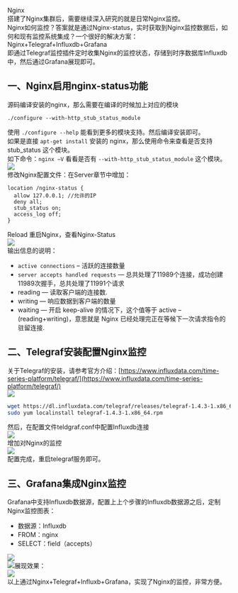 Nginx<br />搭建了Nginx集群后，需要继续深入研究的就是日常Nginx监控。<br />Nginx如何监控？答案就是通过Nginx-status，实时获取到Nginx监控数据后，如何和现有监控系统集成？一个很好的解决方案：Nginx+Telegraf+Influxdb+Grafana<br />即通过Telegraf监控插件定时收集Nginx的监控状态，存储到时序数据库Influxdb中，然后通过Grafana展现即可。
<a name="jQJ4p"></a>
## 一、Nginx启用nginx-status功能
源码编译安装的nginx，那么需要在编译的时候加上对应的模块
```nginx
./configure --with-http_stub_status_module
```
使用 `./configure --help` 能看到更多的模块支持。然后编译安装即可。<br />如果是直接 `apt-get install` 安装的 nginx，那么使用命令来查看是否支持 stub_status 这个模块。<br />如下命令：`nginx –V` 看看是否有 `--with-http_stub_status_module` 这个模块。<br />![](https://cdn.nlark.com/yuque/0/2022/png/396745/1647522957527-620e566c-1ee9-4ffa-bcc9-1ba0029a9813.png#clientId=ue59c94f1-5ee8-4&from=paste&id=u5838b1fa&originHeight=166&originWidth=559&originalType=url&ratio=1&rotation=0&showTitle=false&status=done&style=none&taskId=u626cef74-421d-4110-a313-d219b7e2027&title=)<br />修改Nginx配置文件：在Server章节中增加：
```nginx
location /nginx-status {
  allow 127.0.0.1; //允许的IP
  deny all;
  stub_status on;
  access_log off;
}
```
Reload 重启Nginx，查看Nginx-Status<br />![](https://cdn.nlark.com/yuque/0/2022/png/396745/1647522956447-94e27c98-39ec-4ada-aa7f-ab72bb92a623.png#clientId=ue59c94f1-5ee8-4&from=paste&id=uf2150285&originHeight=85&originWidth=526&originalType=url&ratio=1&rotation=0&showTitle=false&status=done&style=none&taskId=ue7d2f241-bdba-44b4-a2b9-d4ae5b3d249&title=)<br />输出信息的说明：

- `active connections` – 活跃的连接数量
- `server accepts handled requests` — 总共处理了11989个连接，成功创建11989次握手，总共处理了11991个请求
- reading — 读取客户端的连接数.
- writing — 响应数据到客户端的数量
- waiting — 开启 keep-alive 的情况下，这个值等于 active – (reading+writing)，意思就是 Nginx 已经处理完正在等候下一次请求指令的驻留连接.
<a name="IddYo"></a>
## 二、Telegraf安装配置Nginx监控
关于Telegraf的安装，请参考官方介绍：[https://www.influxdata.com/time-series-platform/telegraf/](https://www.influxdata.com/time-series-platform/telegraf/)<br />![](https://cdn.nlark.com/yuque/0/2022/png/396745/1647522956442-820569bb-d1e8-4e86-9d2d-bf262210bd81.png#clientId=ue59c94f1-5ee8-4&from=paste&id=uffb3826f&originHeight=240&originWidth=985&originalType=url&ratio=1&rotation=0&showTitle=false&status=done&style=shadow&taskId=u478589c7-e440-4131-b500-933d4ec37cb&title=)
```bash
wget https://dl.influxdata.com/telegraf/releases/telegraf-1.4.3-1.x86_64.rpm
sudo yum localinstall telegraf-1.4.3-1.x86_64.rpm
```
然后，在配置文件teldgraf.conf中配置Influxdb连接<br />![](https://cdn.nlark.com/yuque/0/2022/png/396745/1647522956540-0e8eb612-f71d-4771-8e0f-2bc0452a6d23.png#clientId=ue59c94f1-5ee8-4&from=paste&id=u1c55e74c&originHeight=292&originWidth=619&originalType=url&ratio=1&rotation=0&showTitle=false&status=done&style=none&taskId=ud044c349-d4f1-44e1-86b2-35fa9f5f9e7&title=)<br />增加对Nginx的监控<br />![](https://cdn.nlark.com/yuque/0/2022/png/396745/1647522956393-f14361fa-4623-4749-bf1c-32be95870b2d.png#clientId=ue59c94f1-5ee8-4&from=paste&id=u7105b57b&originHeight=671&originWidth=689&originalType=url&ratio=1&rotation=0&showTitle=false&status=done&style=none&taskId=ue39fe86a-607e-4701-9fb1-21907884ccd&title=)<br />配置完成，重启telegraf服务即可。
<a name="USPk6"></a>
## 三、Grafana集成Nginx监控
Grafana中支持Influxdb数据源，配置上上个步骤的Influxdb数据源之后，定制Nginx监控图表：

- 数据源：Influxdb
- FROM：nginx
- SELECT：field（accepts）

![](https://cdn.nlark.com/yuque/0/2022/png/396745/1647522956761-c1a03a4f-c3ec-418c-90b5-3b75dce7ff32.png#clientId=ue59c94f1-5ee8-4&from=paste&id=u31213463&originHeight=248&originWidth=1058&originalType=url&ratio=1&rotation=0&showTitle=false&status=done&style=none&taskId=ud4a9c603-c510-47e8-859f-f609c4418ec&title=)<br />![](https://cdn.nlark.com/yuque/0/2022/png/396745/1647522956797-5902ef5e-730a-446c-9692-c8b0c6a9f3ea.png#clientId=ue59c94f1-5ee8-4&from=paste&id=u1ce4364f&originHeight=473&originWidth=1080&originalType=url&ratio=1&rotation=0&showTitle=false&status=done&style=none&taskId=u0686a5ee-fdad-42d8-9469-6aab692edab&title=)展现效果：<br />![](https://cdn.nlark.com/yuque/0/2022/png/396745/1647522956850-301bc368-f94b-406f-9fe8-6759406bf3ad.png#clientId=ue59c94f1-5ee8-4&from=paste&id=u27b238bb&originHeight=579&originWidth=946&originalType=url&ratio=1&rotation=0&showTitle=false&status=done&style=none&taskId=u087cd8c0-4a67-4a04-b5e3-98cefa57d13&title=)<br />以上通过Nginx+Telegraf+Influxb+Grafana，实现了Nginx的监控，非常方便。
